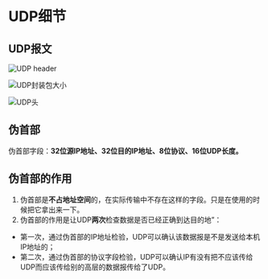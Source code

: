 # UDP细节

## UDP报文
![UDP header](http://7xnluw.com1.z0.glb.clouddn.com/Network/udp_header.jpg)

![UDP封装包大小]( http://7xnluw.com1.z0.glb.clouddn.com/Network/udp_package_size.png)

![UDP头]( http://7xnluw.com1.z0.glb.clouddn.com/Network/udp_header.png)

## 伪首部
伪首部字段：**32位源IP地址、32位目的IP地址、8位协议、16位UDP长度。**

## 伪首部的作用
1. 伪首部是**不占地址空间**的，在实际传输中不存在这样的字段。只是在使用的时候把它拿出来一下。
2. 伪首部的作用是让UDP**两次**检查数据是否已经正确到达目的地”：
* 第一次，通过伪首部的IP地址检验，UDP可以确认该数据报是不是发送给本机IP地址的；
* 第二次，通过伪首部的协议字段检验，UDP可以确认IP有没有把不应该传给UDP而应该传给别的高层的数据报传给了UDP。
